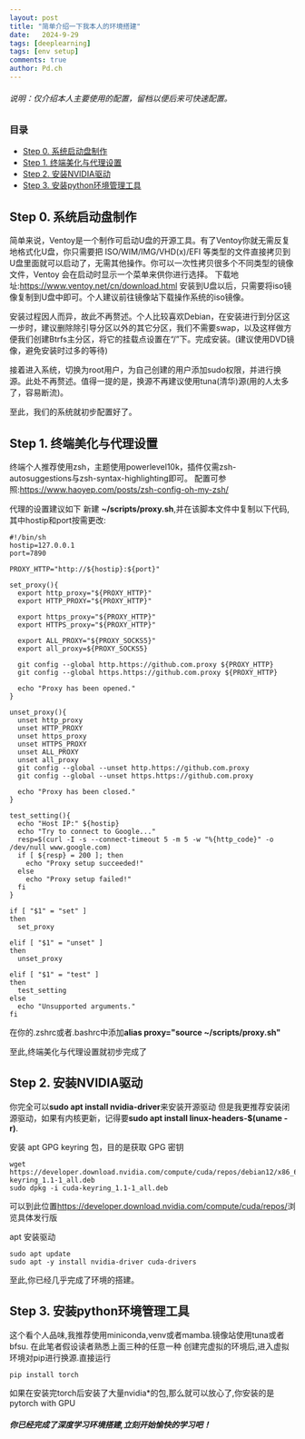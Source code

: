 ```yaml
---
layout: post
title: "简单介绍一下我本人的环境搭建"
date:   2024-9-29
tags: [deeplearning]
tags: [env setup]
comments: true
author: Pd.ch
---
```


###### 说明：仅介绍本人主要使用的配置，留档以便后来可快速配置。

<!-- more -->

### 目录

- [Step 0. 系统启动盘制作](#step-0-系统启动盘制作)
- [Step 1. 终端美化与代理设置](#step-1-终端美化与代理设置)
- [Step 2. 安装NVIDIA驱动](#step-2-安装NVIDIA驱动)
- [Step 3. 安装python环境管理工具](#step-3-安装python环境管理工具)

## Step 0. 系统启动盘制作

简单来说，Ventoy是一个制作可启动U盘的开源工具。有了Ventoy你就无需反复地格式化U盘，你只需要把 ISO/WIM/IMG/VHD(x)/EFI 等类型的文件直接拷贝到U盘里面就可以启动了，无需其他操作。你可以一次性拷贝很多个不同类型的镜像文件，Ventoy 会在启动时显示一个菜单来供你进行选择。
下载地址:<https://www.ventoy.net/cn/download.html>
安装到U盘以后，只需要将iso镜像复制到U盘中即可。个人建议前往镜像站下载操作系统的iso镜像。

安装过程因人而异，故此不再赘述。个人比较喜欢Debian，在安装进行到分区这一步时，建议删除除引导分区以外的其它分区，我们不需要swap，以及这样做方便我们创建Btrfs主分区，将它的挂载点设置在“/”下。完成安装。(建议使用DVD镜像，避免安装时过多的等待)

接着进入系统，切换为root用户，为自己创建的用户添加sudo权限，并进行换源。此处不再赘述。值得一提的是，换源不再建议使用tuna(清华)源(用的人太多了，容易断流)。

至此，我们的系统就初步配置好了。

## Step 1. 终端美化与代理设置

终端个人推荐使用zsh，主题使用powerlevel10k，插件仅需zsh-autosuggestions与zsh-syntax-highlighting即可。
配置可参照:<https://www.haoyep.com/posts/zsh-config-oh-my-zsh/>

代理的设置建议如下
新建 **~/scripts/proxy.sh**,并在该脚本文件中复制以下代码,其中hostip和port按需更改:
~~~
#!/bin/sh
hostip=127.0.0.1
port=7890

PROXY_HTTP="http://${hostip}:${port}"

set_proxy(){
  export http_proxy="${PROXY_HTTP}"
  export HTTP_PROXY="${PROXY_HTTP}"

  export https_proxy="${PROXY_HTTP}"
  export HTTPS_proxy="${PROXY_HTTP}"

  export ALL_PROXY="${PROXY_SOCKS5}"
  export all_proxy=${PROXY_SOCKS5}

  git config --global http.https://github.com.proxy ${PROXY_HTTP}
  git config --global https.https://github.com.proxy ${PROXY_HTTP}

  echo "Proxy has been opened."
}

unset_proxy(){
  unset http_proxy
  unset HTTP_PROXY
  unset https_proxy
  unset HTTPS_PROXY
  unset ALL_PROXY
  unset all_proxy
  git config --global --unset http.https://github.com.proxy
  git config --global --unset https.https://github.com.proxy

  echo "Proxy has been closed."
}

test_setting(){
  echo "Host IP:" ${hostip}
  echo "Try to connect to Google..."
  resp=$(curl -I -s --connect-timeout 5 -m 5 -w "%{http_code}" -o /dev/null www.google.com)
  if [ ${resp} = 200 ]; then
    echo "Proxy setup succeeded!"
  else
    echo "Proxy setup failed!"
  fi
}

if [ "$1" = "set" ]
then
  set_proxy

elif [ "$1" = "unset" ]
then
  unset_proxy

elif [ "$1" = "test" ]
then
  test_setting
else
  echo "Unsupported arguments."
fi
~~~
在你的.zshrc或者.bashrc中添加**alias proxy="source ~/scripts/proxy.sh"**

至此,终端美化与代理设置就初步完成了

## Step 2. 安装NVIDIA驱动

你完全可以**sudo apt install nvidia-driver**来安装开源驱动
但是我更推荐安装闭源驱动，如果有内核更新，记得要**sudo apt install linux-headers-$(uname -r)**.

安装 apt GPG keyring 包，目的是获取 GPG 密钥
~~~
wget https://developer.download.nvidia.com/compute/cuda/repos/debian12/x86_64/cuda-keyring_1.1-1_all.deb
sudo dpkg -i cuda-keyring_1.1-1_all.deb
~~~

可以到此位置<https://developer.download.nvidia.com/compute/cuda/repos/>浏览具体发行版

apt 安装驱动
~~~
sudo apt update
sudo apt -y install nvidia-driver cuda-drivers
~~~

至此,你已经几乎完成了环境的搭建。

## Step 3. 安装python环境管理工具

这个看个人品味,我推荐使用miniconda,venv或者mamba.镜像站使用tuna或者bfsu.
在此笔者假设读者熟悉上面三种的任意一种
创建完虚拟的环境后,进入虚拟环境对pip进行换源.直接运行
~~~
pip install torch
~~~
如果在安装完torch后安装了大量nvidia*的包,那么就可以放心了,你安装的是pytorch with GPU

##### 你已经完成了深度学习环境搭建,立刻开始愉快的学习吧！